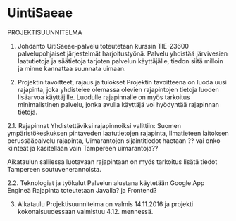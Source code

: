 # UintiSaeae

PROJEKTISUUNNITELMA

1. Johdanto	
UitiSaeae-palvelu toteutetaan kurssin TIE-23600 palvelupohjaiset järjestelmät harjoitustyönä. Palvelu yhdistää järvivesien laatutietoja ja säätietoja tarjoten palvelun käyttäjälle, tiedon siitä milloin ja minne kannattaa suunnata uimaan.

2. Projektin tavoitteet, rajaus ja tulokset
Projektin tavoitteena on luoda uusi rajapinta, joka yhdistelee olemassa olevien rajapintojen tietoja luoden lisäarvoa käyttäjille. Luodulle rajapinnalle on myös tarkoitus minimalistinen palvelu, jonka avulla käyttäjä voi hyödyntää rajapinnan tietoja.

2.1. Rajapinnat
Yhdistettäviksi rajapinnoiksi valittiin:
Suomen ympäristökeskuksen pintaveden laatutietojen rajapinta,
Ilmatieteen laitoksen perussääpalvelu rajapinta,
Uimarantojen sijaintitiedot haetaan ?? vai onko kiinteät ja käsitellään vain Tampereen uimarantoja??

Aikataulun salliessa luotavaan rajapintaan on myös tarkoitus lisätä tiedot Tampereen soutuvenerannoista.

2.2. Teknologiat ja työkalut
Palvelun alustana käytetään Google App Engineä
Rajapinta toteutetaan Javalla? ja Frontend?

3. Aikataulu
Projektisuunnitelma on valmis 14.11.2016 ja projekti kokonaisuudessaan valmistuu 4.12. mennessä.


